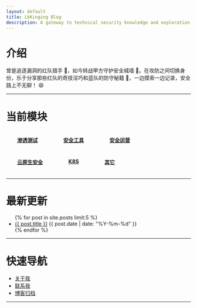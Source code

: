 ```yaml
---
layout: default
title: LbKinging Blog
description: A gateway to technical security knowledge and exploration.
---
```


# 介绍
曾是追逐漏洞的红队猎手 🎯，如今转战甲方守护安全城墙 🔐。在攻防之间切换身份，乐于分享那些红队的奇技淫巧和蓝队的防守秘籍 📘，一边摸索一边记录，安全路上不无聊！ 😄

---

# 当前模块

<div class="btn-group" role="group" aria-label="Knowledge Categories">
  <a href="{{site.baseurl}}/blog_type/blog_type_item3.html" class="btn btn-danger btn-lg">渗透测试</a>
  <a href="{{site.baseurl}}/blog_type/blog_type_item2.html" class="btn btn-primary btn-lg">安全工具</a>
  <a href="{{site.baseurl}}/blog_type/blog_type_item1.html" class="btn btn-warning btn-lg">安全运营</a>
  <a href="{{site.baseurl}}/blog_type/blog_type_item4.html" class="btn btn-success btn-lg">云原生安全</a>
  <a href="{{site.baseurl}}/blog_type/blog_type_item5.html" class="btn btn-info btn-lg">K8S</a>
  <a href="{{site.baseurl}}/blog_type/blog_type_item6.html" class="btn btn-dark btn-lg">其它</a>
</div>

---

# 最新更新
<ul>
  {% for post in site.posts limit:5 %}
  <li>
    <a href="{{ post.url | prepend: site.baseurl }}">{{ post.title }}</a>
    <span class="post-date">{{ post.date | date: "%Y-%m-%d" }}</span>
  </li>
  {% endfor %}
</ul>

---

# 快速导航
- [关于我]({{site.baseurl}}/items/about.html)
- [联系我](https://github.com/LbKinging/LbKinging.github.io)
- [博客归档]({{site.baseurl}}/archives)

---

<style>
  .btn-group {
    display: flex;
    flex-wrap: wrap;
    gap: 10px;
    margin: 20px 0;
  }
  .btn {
    padding: 15px 30px;
    text-transform: uppercase;
    font-weight: bold;
    border-radius: 5px;
    text-align: center;
  }
</style>
